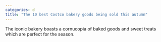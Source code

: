 ```yaml
---
categories: d
title: "The 10 best Costco bakery goods being sold this autumn"
---
```

The iconic bakery boasts a cornucopia of baked goods and sweet treats which are perfect for the season.